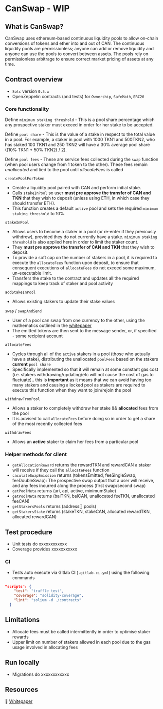 # CanSwap - WIP

## What is CanSwap?
CanSwap uses ethereum-based continuous liquidity pools to allow on-chain conversions of tokens and ether into and out of CAN. 
The continuous liquidity pools are permissionless; anyone can add or remove liquidity and anyone can use the pools to convert between assets. 
The pools rely on permissionless arbitrage to ensure correct market pricing of assets at any time. 


## Contract overview
  - `Solc` version `0.5.x`
  - OpenZeppelin contracts (and tests) for `Ownership`, `SafeMath`, `ERC20`

### Core functionality
Define `minimum staking threshold` - This is a pool share percentage which any prospective staker must exceed in order for her stake to be accepted.  

Define `pool share` - This is the value of a stake in respect to the total value in a pool. For example, a staker in pool with 1000 TKN1 and 500TKN2, who has staked 100 TKN1 and 250 TKN2 will have a 30% average pool share ((10% TKN1 + 50% TKN2) / 2).  

Define `pool fees` - These are service fees collected during the `swap` function (when pool users change from 1 token to the other). These fees remain *unallocated* and tied to the pool until *allocateFees* is called  


`createPoolForToken`  
  - Create a liquidity pool paired with CAN and perform initial stake.  
  - Calls `stakeInPool` so user __must pre approve the transfer of CAN and TKN__ that they wish to deposit (unless using ETH, in which case they should transfer ETH). 
  - This function creates a default `active` pool and sets the required `minimum staking threshold` to 10%.  


`stakeInPool`    
  - Allows users to become a staker in a pool (or re-enter if they previously withdrew), provided they do not currently have a stake. `minimum staking threshold` is also applied here in order to limit the staker count.
  - They __must pre approve the transfer of CAN and TKN__ that they wish to deposit.
  - To provide a soft cap on the number of stakers in a pool, it is required to execute the `allocateFees` function upon deposit, to ensure that consequent executions of `allocateFees` do not exceed some maximum, un-executable limit. 
  - Transfers the stake to the contract and updates all the required mappings to keep track of staker and pool activity


`addStakeInPool`  
  - Allows existing stakers to update their stake values

`swap` / `swapAndSend`  
  - User of a pool can swap from one currency to the other, using the mathematics outlined in the [whitepaper](https://github.com/canyaio/canswap-contracts/blob/master/resources/Whitepaper.pdf)
  - The emitted tokens are then sent to the message sender, or, if specified - some recipient account

`allocateFees`  
  - Cycles through all of the `active` stakers in a pool (those who actually have a stake), distributing the unallocated `poolFees` based on the stakers __current__ `pool share`
  - Specifically implemented so that it will remain at some constant gas cost (i.e. stakers withdrawing/updating/etc will not cause the cost of gas to fluctuate).. this is __important__ as it means that we can avoid having too many stakers and causing a locked pool as stakers are required to execute this function when they want to join/rejoin the pool

`withdrawFromPool`  
  - Allows a staker to completely withdraw her stake && __allocated__ fees from the pool
  - It is advised to call `allocateFees` before doing so in order to get a share of the most recently collected fees

`withdrawFees`  
  - Allows an __active__ staker to claim her fees from a particular pool



### Helper methods for client
  - `getAllocationReward` returns the rewardTKN and rewardCAN a staker will receive if they call the `allocateFees` function
  - `caculateSwapEmission` returns (tokensEmitted, feeSingleSwap, feeDoubleSwap): The prospective swap output that a user will receive, and any fees incurred along the process (first swap/second swap)
  - `getPoolMeta` returns (uri, api, active, minimumStake)
  - `getPoolMeta` returns (balTKN, balCAN, unallocated feeTKN, unallocated feeCAN)
  - `getStakersPools` returns (address[] pools)
  - `getStakersStake` returns (stakeTKN, stakeCAN, allocated rewardTKN, allocated rewardCAN)

## Test procedure
 - Unit tests do xxxxxxxxxxxx
 - Coverage provides xxxxxxxxxxx

### CI
 - Tests auto execute via Gitlab CI (`.gitlab-ci.yml`) using the following commands 

```json
"scripts": {
    "test": "truffle test",
    "coverage": "solidity-coverage",
    "lint": "solium -d ./contracts"
  }
```

## Limitations
 - Allocate fees must be called intermittently in order to optimise staker rewards
 - Upper limit on number of stakers allowed in each pool due to the gas usage involved in allocating fees

## Run locally
 - Migrations do xxxxxxxxxxxx

## Resources
:page_with_curl: [Whitepaper](https://github.com/canyaio/canswap-contracts/blob/master/resources/Whitepaper.pdf)

